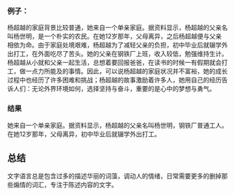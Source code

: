 ### 例子：
杨超越的家庭背景比较普通，她来自一个单亲家庭。据资料显示，杨超越的父亲名叫杨世明，是一个朴实的农民。在她12岁那年，父母离异，之后杨超越便与父亲相依为命。由于家庭处境艰难，杨超越为了减轻父亲的负担，初中毕业后就辍学外出打工，在外面吃尽了苦头。她的父亲在钢铁厂上班，收入较低，勉强维持生计。杨超越从小就和父亲一起生活，总想着要回报爸爸，在读书的时候一有假期就会打工，做一点力所能及的事情。因此，可以说杨超越的家庭状况并不富裕，她的成长过程中也经历了许多困难和挑战；杨超越的故事激励着许多人，她用自己的经历告诉人们：无论外界环境如何，选择坚持与奋斗，重要的是心中的梦想与勇气。
### 结果
她来自一个单亲家庭。据资料显示，杨超越的父亲名叫杨世明，钢铁厂普通工人。在她12岁那年，父母离异，初中毕业后就辍学外出打工。
## 总结
文字语言总是包含过多的描述华丽的词藻，调动人的情绪，日常需要更多的删掉那些煽情的词汇，专注于陈述内容的文字。

